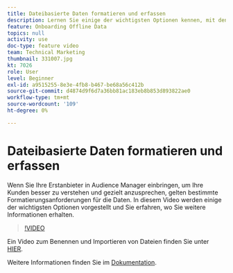 ```yaml
---
title: Dateibasierte Daten formatieren und erfassen
description: Lernen Sie einige der wichtigsten Optionen kennen, mit denen Sie weitere Informationen erhalten, wenn Sie Ihre Erstanbieter in Audience Manager integrieren, um Ihre Kunden besser zu verstehen und gezielt anzusprechen. Informieren Sie sich über bestimmte Formatierungsanforderungen für die Daten.
feature: Onboarding Offline Data
topics: null
activity: use
doc-type: feature video
team: Technical Marketing
thumbnail: 331007.jpg
kt: 7026
role: User
level: Beginner
exl-id: a9515255-8e3e-4fb8-b467-be68a56c412b
source-git-commit: d4874d9f6d7a36bb81ac183eb8b853d893822ae0
workflow-type: tm+mt
source-wordcount: '109'
ht-degree: 0%

---
```


# Dateibasierte Daten formatieren und erfassen

Wenn Sie Ihre Erstanbieter in Audience Manager einbringen, um Ihre Kunden besser zu verstehen und gezielt anzusprechen, gelten bestimmte Formatierungsanforderungen für die Daten. In diesem Video werden einige der wichtigsten Optionen vorgestellt und Sie erfahren, wo Sie weitere Informationen erhalten.

>[!VIDEO](https://video.tv.adobe.com/v/331007/?quality=12&learn=on)

Ein Video zum Benennen und Importieren von Dateien finden Sie unter [HIER](steps-for-ingesting-file-based-data.md).

Weitere Informationen finden Sie im [Dokumentation](https://experienceleague.adobe.com/docs/audience-manager/user-guide/implementation-integration-guides/sending-audience-data/batch-data-transfer-process/inbound-file-contents.html?).
